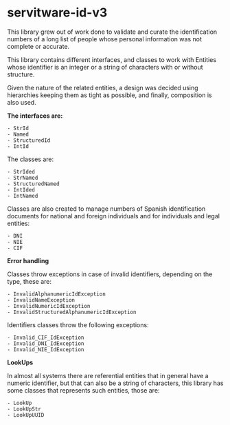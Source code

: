 # servitware-id-v3

This library grew out of work done to validate and curate the identification numbers of a long list of people whose personal information was not complete or accurate.

This library contains different interfaces, and classes to work with Entities whose identifier is an integer or a string of characters with or without structure.

Given the nature of the related entities, a design was decided using hierarchies keeping them as tight as possible, and finally, composition is also used. 

**The interfaces are:**
    
    - StrId
    - Named
    - StructuredId
    - IntId

The classes are:

    - StrIded
    - StrNamed
    - StructuredNamed
    - IntIded
    - IntNamed

Classes are also created to manage numbers of Spanish identification documents for national and foreign individuals and for individuals and legal entities:

    - DNI
    - NIE
    - CIF

**Error handling**

Classes throw exceptions in case of invalid identifiers, depending on the type, these are:

    - InvalidAlphanumericIdException
    - InvalidNameException
    - InvalidNumericIdException
    - InvalidStructuredAlphanumericIdException

Identifiers classes throw the following exceptions:

    - Invalid_CIF_IdException
    - Invalid_DNI_IdException
    - Invalid_NIE_IdException

**LookUps**

In almost all systems there are referential entities that in general have a numeric identifier, but that can also be a string of characters, this library has some classes that represents such entities, those are:

    - LookUp
    - LookUpStr
    - LookUpUUID
